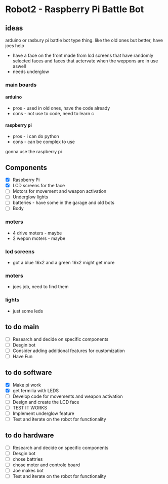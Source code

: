 # Robot2 - Raspberry Pi Battle Bot

## ideas 
arduino or rasbury pi battle bot type thing. like the old ones but better, have joes help 
- have a face on the front made from lcd screens that have randomly selected faces and faces that actervate when the weppons are in use aswell
- needs underglow

### main boards
#### arduino
- pros - used in old ones, have the code already
- cons - not use to code, need to learn c

#### raspberry pi 
- pros - i can do python
- cons - can be complex to use

gonna use the raspberry pi

## Components
- [x] Raspberry Pi
- [x] LCD screens for the face
- [ ] Motors for movement and weapon activation
- [ ] Underglow lights
- [ ] batteries - have some in the garage and old bots
- [ ] Body 

### moters 
- 4 drive moters - maybe
- 2 wepon moters - maybe

### lcd screens 
- got a blue 16x2 and a green 16x2 might get more

### moters 
- joes job, need to find them 

### lights 
- just some leds 

## to do main 
- [ ] Research and decide on specific components
- [ ] Desgin bot
- [ ] Consider adding additional features for customization
- [ ] Have Fun

## to do software 
- [x] Make pi work
- [x] get fermilia with LEDS 
- [ ] Develop code for movements and weapon activation
- [ ] Design and create the LCD face
- [ ] TEST IT WORKS 
- [ ] Implement underglow feature
- [ ] Test and iterate on the robot for functionality

## to do hardware 
- [ ] Research and decide on specific components
- [ ] Desgin bot
- [ ] chose battries 
- [ ] chose moter and controle board 
- [ ] Joe makes bot
- [ ] Test and iterate on the robot for functionality
